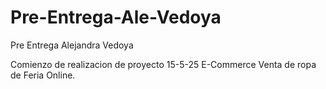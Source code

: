 # Pre-Entrega-Ale-Vedoya
Pre Entrega Alejandra Vedoya 

Comienzo de realizacion de proyecto 15-5-25
E-Commerce Venta de ropa de Feria Online.
